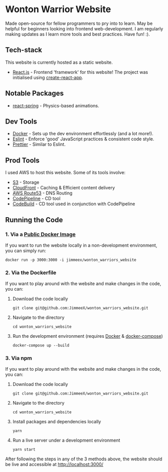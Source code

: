 # Wonton Warrior Website

Made open-source for fellow programmers to pry into to learn. May be helpful for beginners looking into frontend web-development. I am regularly making updates as I learn more tools and best practices. Have fun! :).

## Tech-stack

This website is currently hosted as a static website.

- [React.js](https://reactjs.org/) - Frontend 'framework' for this website! The project was initialised using [create-react-app](https://github.com/facebook/create-react-app).

## Notable Packages

- [react-spring](https://www.react-spring.io/) - Physics-based animations.

## Dev Tools

- [Docker](https://www.docker.com/) - Sets up the dev environment effortlessly (and a lot more!).
- [Eslint](https://eslint.org/) - Enforce 'good' JavaScript practices & consistent code style.
- [Prettier](https://prettier.io/) - Similar to Eslint.

## Prod Tools

I used AWS to host this website. Some of its tools involve:

- [S3](https://aws.amazon.com/s3/) - Storage
- [CloudFront](https://aws.amazon.com/cloudfront/) - Caching & Efficient content delivery
- [AWS Route53](https://aws.amazon.com/route53/) - DNS Routing
- [CodePipeline](https://aws.amazon.com/codepipeline/) - CD tool
- [CodeBuild](https://aws.amazon.com/codebuild/) - CD tool used in conjunction with CodePipeline

## Running the Code

### 1. Via a [Public Docker Image](https://hub.docker.com/r/jimmeex/wonton_warriors_website)

If you want to run the website locally in a non-development environment, you can simply run:

`docker run -p 3000:3000 -i jimmeex/wonton_warriors_website`

### 2. Via the Dockerfile

If you want to play around with the website and make changes in the code, you can:

1. Download the code locally

   `git clone git@github.com:JimmeeX/wonton_warriors_website.git`

2. Navigate to the directory

   `cd wonton_warriors_website`

3. Run the development environment (requires [Docker](https://www.docker.com/) & [docker-compose](https://docs.docker.com/compose/))

   `docker-compose up --build`

### 3. Via npm

If you want to play around with the website and make changes in the code, you can:

1. Download the code locally

   `git clone git@github.com:JimmeeX/wonton_warriors_website.git`

2. Navigate to the directory

   `cd wonton_warriors_website`

3. Install packages and dependencies locally

   `yarn`

4. Run a live server under a development environment

   `yarn start`

After following the steps in any of the 3 methods above, the website should be live and accessible at [http://localhost:3000/](http://localhost:3000/)
